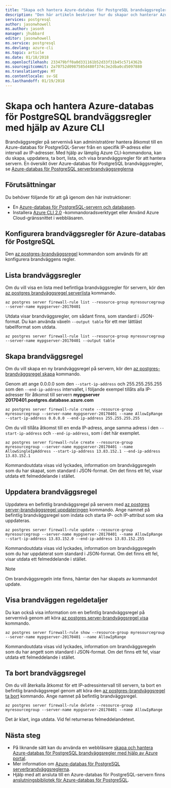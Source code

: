```yaml
---
title: "Skapa och hantera Azure-databas för PostgreSQL brandväggsregler med hjälp av Azure CLI | Microsoft Docs"
description: "Den här artikeln beskriver hur du skapar och hanterar Azure-databas för PostgreSQL brandväggsregler med hjälp av Azure CLI-kommandoraden."
services: postgresql
author: jasonwhowell
ms.author: jasonh
manager: jhubbard
editor: jasonwhowell
ms.service: postgresql
ms.devlang: azure-cli
ms.topic: article
ms.date: 01/18/2018
ms.openlocfilehash: 233479bff0a0d331161b52d33f31b45c5714362b
ms.sourcegitcommit: 2a70752d0987585d480f374c3e2dba0cd5097880
ms.translationtype: MT
ms.contentlocale: sv-SE
ms.lasthandoff: 01/19/2018
---
```

# <a name="create-and-manage-azure-database-for-postgresql-firewall-rules-using-azure-cli"></a>Skapa och hantera Azure-databas för PostgreSQL brandväggsregler med hjälp av Azure CLI
Brandväggsregler på servernivå kan administratörer hantera åtkomst till en Azure-databas för PostgreSQL-Server från en specifik IP-adress eller intervall av IP-adresser. Med hjälp av lämplig Azure CLI-kommandona, kan du skapa, uppdatera, ta bort, lista, och visa brandväggsregler för att hantera servern. En översikt över Azure-databas för PostgreSQL brandväggsregler, se [Azure-databas för PostgreSQL serverbrandväggsreglerna](concepts-firewall-rules.md)

## <a name="prerequisites"></a>Förutsättningar
Du behöver följande för att gå igenom den här instruktioner:
- En [Azure-databas för PostgreSQL-servern och databasen](quickstart-create-server-database-azure-cli.md).
- Installera [Azure CLI 2.0](/cli/azure/install-azure-cli) -kommandoradsverktyget eller Använd Azure Cloud-gränssnittet i webbläsaren.

## <a name="configure-firewall-rules-for-azure-database-for-postgresql"></a>Konfigurera brandväggsregler för Azure-databas för PostgreSQL
Den [az postgres-brandväggsregel](/cli/azure/postgres/server/firewall-rule) kommandon som används för att konfigurera brandväggens regler.

## <a name="list-firewall-rules"></a>Lista brandväggsregler 
Om du vill visa en lista med befintliga brandväggsregler för servern, kör den [az postgres brandväggsregel serverlista](/cli/azure/postgres/server/firewall-rule#az_postgres_server_firewall_rule_list) kommando.
```azurecli-interactive
az postgres server firewall-rule list --resource-group myresourcegroup --server-name mypgserver-20170401
```
Utdata visar brandväggsregler, om sådant finns, som standard i JSON-format. Du kan använda växeln `--output table` för ett mer lättläst tabellformat som utdata.
```azurecli-interactive
az postgres server firewall-rule list --resource-group myresourcegroup --server-name mypgserver-20170401 --output table
```
## <a name="create-firewall-rule"></a>Skapa brandväggsregel
Om du vill skapa en ny brandväggsregel på servern, kör den [az postgres-brandväggsregel skapa](/cli/azure/postgres/server/firewall-rule#az_postgres_server_firewall_rule_create) kommando. 

Genom att ange 0.0.0.0 som den `--start-ip-address` och 255.255.255.255 som den `--end-ip-address` intervallet, i följande exempel tillåts alla IP-adresser för åtkomst till servern **mypgserver 20170401.postgres.database.azure.com**
```azurecli-interactive
az postgres server firewall-rule create --resource-group myresourcegroup --server-name mypgserver-20170401 --name AllowIpRange --start-ip-address 0.0.0.0 --end-ip-address 255.255.255.255
```
Om du vill tillåta åtkomst till en enda IP-adress, ange samma adress i den `--start-ip-address` och `--end-ip-address`, som i det här exemplet.
```azurecli-interactive
az postgres server firewall-rule create --resource-group myresourcegroup --server-name mypgserver-20170401 --name AllowSingleIpAddress --start-ip-address 13.83.152.1 --end-ip-address 13.83.152.1
```
Kommandoutdata visas vid lyckades, information om brandväggsregeln som du har skapat, som standard i JSON-format. Om det finns ett fel, visar utdata ett felmeddelande i stället.

## <a name="update-firewall-rule"></a>Uppdatera brandväggsregel 
Uppdatera en befintlig brandväggsregel på servern med [az postgres server-brandväggsregel uppdateringen](/cli/azure/postgres/server/firewall-rule#az_postgres_server_firewall_rule_update) kommando. Ange namnet på befintlig brandväggsregel som indata och starta IP- och IP-attribut som ska uppdateras.
```azurecli-interactive
az postgres server firewall-rule update --resource-group myresourcegroup --server-name mypgserver-20170401 --name AllowIpRange --start-ip-address 13.83.152.0 --end-ip-address 13.83.152.255
```
Kommandoutdata visas vid lyckades, information om brandväggsregeln som du har uppdaterat som standard i JSON-format. Om det finns ett fel, visar utdata ett felmeddelande i stället.
> [!NOTE]
> Om brandväggsregeln inte finns, hämtar den har skapats av kommandot update.

## <a name="show-firewall-rule-details"></a>Visa brandväggen regeldetaljer
Du kan också visa information om en befintlig brandväggsregel på servernivå genom att köra [az postgres server-brandväggsregel visa](/cli/azure/postgres/server/firewall-rule#az_postgres_server_firewall_rule_show) kommando.
```azurecli-interactive
az postgres server firewall-rule show --resource-group myresourcegroup --server-name mypgserver-20170401 --name AllowIpRange
```
Kommandoutdata visas vid lyckades, information om brandväggsregeln som du har angett som standard i JSON-format. Om det finns ett fel, visar utdata ett felmeddelande i stället.

## <a name="delete-firewall-rule"></a>Ta bort brandväggsregel
Om du vill återkalla åtkomst för ett IP-adressintervall till servern, ta bort en befintlig brandväggsregel genom att köra den [az postgres-brandväggsregel ta bort](/cli/azure/postgres/server/firewall-rule#az_postgres_server_firewall_rule_delete) kommando. Ange namnet på befintlig brandväggsregel.
```azurecli-interactive
az postgres server firewall-rule delete --resource-group myresourcegroup --server-name mypgserver-20170401 --name AllowIpRange
```
Det är klart, inga utdata. Vid fel returneras felmeddelandetext.

## <a name="next-steps"></a>Nästa steg
- På liknande sätt kan du använda en webbläsare [skapa och hantera Azure-databas för PostgreSQL brandväggsregler med hjälp av Azure portal](howto-manage-firewall-using-portal.md).
- Mer information om [Azure-databas för PostgreSQL serverbrandväggsreglerna](concepts-firewall-rules.md).
- Hjälp med att ansluta till en Azure-databas för PostgreSQL-servern finns [anslutningsbibliotek för Azure-databas för PostgreSQL](concepts-connection-libraries.md).
